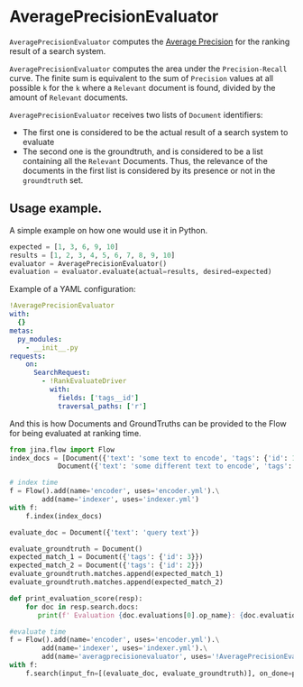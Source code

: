 # AveragePrecisionEvaluator

`AveragePrecisionEvaluator` computes the [Average Precision](https://en.wikipedia.org/wiki/Evaluation_measures_(information_retrieval)#Average_precision) for the ranking result of a search system.

`AveragePrecisionEvaluator` computes the area under the `Precision-Recall` curve. The finite sum is equivalent to
the sum of `Precision` values at all possible `k` for the `k` where a `Relevant` document is found, divided by the amount of `Relevant` documents.

`AveragePrecisionEvaluator` receives two lists of `Document` identifiers:
- The first one is considered to be the actual result of a search system to evaluate
- The second one is the groundtruth, and is considered to be a list containing all the `Relevant` Documents. Thus, the relevance of
the documents in the first list is considered by its presence or not in the `groundtruth` set. 
 
 ## Usage example.

A simple example on how one would use it in Python.

```python
expected = [1, 3, 6, 9, 10]
results = [1, 2, 3, 4, 5, 6, 7, 8, 9, 10]
evaluator = AveragePrecisionEvaluator()
evaluation = evaluator.evaluate(actual=results, desired=expected)
```

Example of a YAML configuration:

```yaml
!AveragePrecisionEvaluator
with:
  {}
metas:
  py_modules:
    - __init__.py
requests:
    on:
      SearchRequest:
        - !RankEvaluateDriver
          with:
            fields: ['tags__id']
            traversal_paths: ['r']
```

And this is how Documents and GroundTruths can be provided to the Flow for being evaluated at ranking time.

```python
from jina.flow import Flow
index_docs = [Document({'text': 'some text to encode', 'tags': {'id': 1}}), 
            Document({'text': 'some different text to encode', 'tags': {'id': 2}})]

# index time
f = Flow().add(name='encoder', uses='encoder.yml').\
        add(name='indexer', uses='indexer.yml')
with f:
    f.index(index_docs)

evaluate_doc = Document({'text': 'query text'})

evaluate_groundtruth = Document()
expected_match_1 = Document({'tags': {'id': 3}})
expected_match_2 = Document({'tags': {'id': 2}})
evaluate_groundtruth.matches.append(expected_match_1)
evaluate_groundtruth.matches.append(expected_match_2)

def print_evaluation_score(resp):
    for doc in resp.search.docs:
       print(f' Evaluation {doc.evaluations[0].op_name}: {doc.evaluations[0].value}')

#evaluate time
f = Flow().add(name='encoder', uses='encoder.yml').\
        add(name='indexer', uses='indexer.yml').\
        add(name='averagprecisionevaluator', uses='!AveragePrecisionEvaluator')
with f:
    f.search(input_fn=[(evaluate_doc, evaluate_groundtruth)], on_done=print_evaluation_score)
```